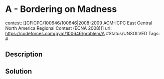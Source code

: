 # A - Bordering on Madness

contest: [[CFICPC/100646/100646|2008-2009 ACM-ICPC East Central North America Regional Contest (ECNA 2008)]]
url: https://codeforces.com/gym/100646/problem/A
#Status/UNSOLVED
Tags: #

## Description

## Solution

